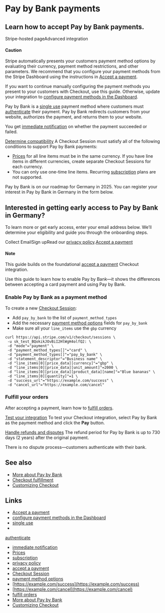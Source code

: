 # Pay by Bank payments

## Learn how to accept Pay by Bank payments.

Stripe-hosted pageAdvanced integration
#### Caution

Stripe automatically presents your customers payment method options by
evaluating their currency, payment method restrictions, and other parameters. We
recommend that you configure your payment methods from the Stripe Dashboard
using the instructions in [Accept a
payment](https://docs.stripe.com/payments/accept-a-payment?platform=web&ui=stripe-hosted).

If you want to continue manually configuring the payment methods you present to
your customers with Checkout, use this guide. Otherwise, update your integration
to [configure payment methods in the
Dashboard](https://docs.stripe.com/payments/dashboard-payment-methods).

Pay by Bank is a [single
use](https://docs.stripe.com/payments/payment-methods#usage) payment method
where customers must
[authenticate](https://docs.stripe.com/payments/payment-methods#customer-actions)
their payment. Pay by Bank redirects customers from your website, authorizes the
payment, and returns them to your website.

You get [immediate
notification](https://docs.stripe.com/payments/payment-methods#payment-notification)
on whether the payment succeeded or failed.

[Determine
compatibility](https://docs.stripe.com/payments/pay-by-bank/accept-a-payment#compatibility)
A Checkout Session must satisfy all of the following conditions to support Pay
by Bank payments:

- [Prices](https://docs.stripe.com/api/prices) for all line items must be in the
same currency. If you have line items in different currencies, create separate
Checkout Sessions for each currency.
- You can only use one-time line items. Recurring
[subscription](https://docs.stripe.com/billing/subscriptions/creating) plans are
not supported.

Pay by Bank is on our roadmap for Germany in 2025. You can register your
interest in Pay by Bank in Germany in the form below.

## Interested in getting early access to Pay by Bank in Germany?

To learn more or get early access, enter your email address below. We’ll
determine your eligibility and guide you through the onboarding steps.

Collect EmailSign upRead our [privacy
policy](https://stripe.com/privacy).[Accept a
payment](https://docs.stripe.com/payments/pay-by-bank/accept-a-payment#accept-a-payment)
#### Note

This guide builds on the foundational [accept a
payment](https://docs.stripe.com/payments/accept-a-payment?ui=stripe-hosted)
Checkout integration.

Use this guide to learn how to enable Pay by Bank—it shows the differences
between accepting a card payment and using Pay by Bank.

### Enable Pay by Bank as a payment method

To create a new [Checkout
Session](https://docs.stripe.com/api/checkout/sessions):

- Add `pay_by_bank` to the list of `payment_method_types`
- Add the necessary [payment method
options](https://docs.stripe.com/api/payment_intents/object#payment_intent_object-payment_method_options-pay_by_bank)
fields for `pay_by_bank`
- Make sure all your `line_items` use the `gbp` currency

```
curl https://api.stripe.com/v1/checkout/sessions \
 -u sk_test_BQokikJOvBiI2HlWgH4olfQ2: \
 -d "mode"="payment" \
 -d "payment_method_types[]"="card" \
 -d "payment_method_types[]"="pay_by_bank" \
 -d "statement_descriptor"="Business name" \
 -d "line_items[0][price_data][currency]"="gbp" \
 -d "line_items[0][price_data][unit_amount]"=2000 \
 -d "line_items[0][price_data][product_data][name]"="Blue bananas" \
 -d "line_items[0][quantity]"=1 \
 -d "success_url"="https://example.com/success" \
 -d "cancel_url"="https://example.com/cancel"
```

### Fulfill your orders

After accepting a payment, learn how to [fulfill
orders](https://docs.stripe.com/checkout/fulfillment).

[Test your
integration](https://docs.stripe.com/payments/pay-by-bank/accept-a-payment#test-integration)
To test your Checkout integration, select Pay by Bank as the payment method and
click the **Pay** button.

[Handle refunds and
disputes](https://docs.stripe.com/payments/pay-by-bank/accept-a-payment#refunds-and-disputes)
The refund period for Pay by Bank is up to 730 days (2 years) after the original
payment.

There is no dispute process—customers authenticate with their bank.

## See also

- [More about Pay by Bank](https://docs.stripe.com/payments/pay-by-bank)
- [Checkout fulfillment](https://docs.stripe.com/checkout/fulfillment)
- [Customizing
Checkout](https://docs.stripe.com/payments/checkout/customization)

## Links

- [Accept a
payment](https://docs.stripe.com/payments/accept-a-payment?platform=web&ui=stripe-hosted)
- [configure payment methods in the
Dashboard](https://docs.stripe.com/payments/dashboard-payment-methods)
- [single use](https://docs.stripe.com/payments/payment-methods#usage)
-
[authenticate](https://docs.stripe.com/payments/payment-methods#customer-actions)
- [immediate
notification](https://docs.stripe.com/payments/payment-methods#payment-notification)
- [Prices](https://docs.stripe.com/api/prices)
- [subscription](https://docs.stripe.com/billing/subscriptions/creating)
- [privacy policy](https://stripe.com/privacy)
- [accept a
payment](https://docs.stripe.com/payments/accept-a-payment?ui=stripe-hosted)
- [Checkout Session](https://docs.stripe.com/api/checkout/sessions)
- [payment method
options](https://docs.stripe.com/api/payment_intents/object#payment_intent_object-payment_method_options-pay_by_bank)
- [https://example.com/success](https://example.com/success)
- [https://example.com/cancel](https://example.com/cancel)
- [fulfill orders](https://docs.stripe.com/checkout/fulfillment)
- [More about Pay by Bank](https://docs.stripe.com/payments/pay-by-bank)
- [Customizing
Checkout](https://docs.stripe.com/payments/checkout/customization)